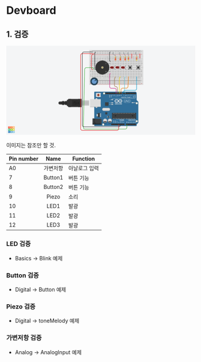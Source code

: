 # Devboard

## 1. 검증

![Image1](/YoneheeDev.png)

이미지는 참조만 할 것.

|Pin number|Name|Function|
|---|:---:|---|
|A0|가변저항|아날로그 입력|
|7|Button1|버튼 기능|
|8|Button2|버튼 기능|
|9|Piezo|소리|
|10|LED1|발광|
|11|LED2|발광|
|12|LED3|발광|

### LED 검증
* Basics -> Blink 예제

### Button 검증
* Digital -> Button 예제

### Piezo 검증
* Digital -> toneMelody 예제

### 가변저항 검증
* Analog -> AnalogInput 예제

